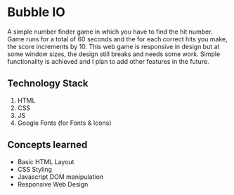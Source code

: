 # Bubble IO

A simple number finder game in which you have to find the hit number. Game runs for a total of 60 seconds and the for each correct hits you make, the score increments by 10. This web game is responsive in design but at some window sizes, the design still breaks and needs some work. Simple functionality is achieved and I plan to add other features in the future.

## Technology Stack

1. HTML
2. CSS
3. JS
4. Google Fonts (for Fonts & Icons)

## Concepts learned

- Basic HTML Layout
- CSS Styling
- Javascript DOM manipulation
- Responsive Web Design
